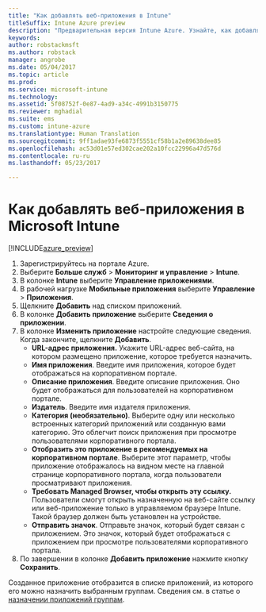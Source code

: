 ```yaml
---
title: "Как добавлять веб-приложения в Intune"
titleSuffix: Intune Azure preview
description: "Предварительная версия Intune Azure. Узнайте, как добавлять веб-приложения в Intune."
keywords: 
author: robstackmsft
ms.author: robstack
manager: angrobe
ms.date: 05/04/2017
ms.topic: article
ms.prod: 
ms.service: microsoft-intune
ms.technology: 
ms.assetid: 5f08752f-0e87-4ad9-a34c-4991b3150775
ms.reviewer: mghadial
ms.suite: ems
ms.custom: intune-azure
ms.translationtype: Human Translation
ms.sourcegitcommit: 9ff1adae93fe6873f5551cf58b1a2e89638dee85
ms.openlocfilehash: ac53d01e57ed302cae202a10fcc22996a47d576d
ms.contentlocale: ru-ru
ms.lasthandoff: 05/23/2017

---
```


# <a name="how-to-add-web-apps-to-microsoft-intune"></a>Как добавлять веб-приложения в Microsoft Intune

[!INCLUDE[azure_preview](./includes/azure_preview.md)]

1. Зарегистрируйтесь на портале Azure.
2. Выберите **Больше служб** > **Мониторинг и управление** > **Intune**.
3. В колонке **Intune** выберите **Управление приложениями**.
4. В рабочей нагрузке **Мобильные приложения** выберите **Управление** > **Приложения**.
5. Щелкните **Добавить** над списком приложений.
6. В колонке **Добавить приложение** выберите **Сведения о приложении**.
7. В колонке **Изменить приложение** настройте следующие сведения. Когда закончите, щелкните **Добавить**.
    - **URL-адрес приложения.** Укажите URL-адрес веб-сайта, на котором размещено приложение, которое требуется назначить.
    - **Имя приложения**. Введите имя приложения, которое будет отображаться на корпоративном портале.
    - **Описание приложения**. Введите описание приложения. Оно будет отображаться для пользователей на корпоративном портале.
    - **Издатель**. Введите имя издателя приложения.
    - **Категория (необязательно)**. Выберите одну или несколько встроенных категорий приложений или созданную вами категорию. Это облегчит поиск приложения при просмотре пользователями корпоративного портала.
    - **Отобразить это приложение в рекомендуемых на корпоративном портале**. Выберите этот параметр, чтобы приложение отображалось на видном месте на главной странице корпоративного портала, когда пользователи просматривают приложения.
    - **Требовать Managed Browser, чтобы открыть эту ссылку.** Пользователи смогут открыть назначенную на веб-сайте ссылку или веб-приложение только в управляемом браузере Intune. Такой браузер должен быть установлен на устройстве.
    - **Отправить значок**. Отправьте значок, который будет связан с приложением. Это значок, который будет отображаться с приложением при просмотре пользователями корпоративного портала.
8. По завершении в колонке **Добавить приложение** нажмите кнопку **Сохранить**.

Созданное приложение отобразится в списке приложений, из которого его можно назначить выбранным группам. Сведения см. в статье о [назначении приложений группам](apps-deploy.md).
